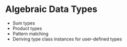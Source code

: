 # Algebraic Data Types

* Sum types
* Product types
* Pattern matching
* Deriving type class instances for user-defined types
